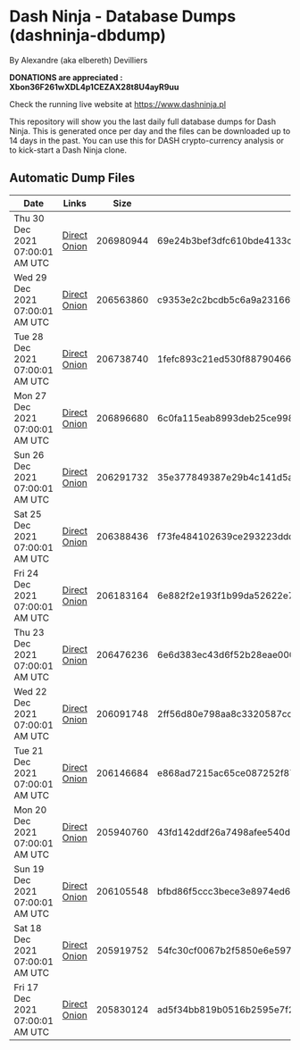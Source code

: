 # Dash Ninja - Database Dumps (dashninja-dbdump)
By Alexandre (aka elbereth) Devilliers

**DONATIONS are appreciated : Xbon36F261wXDL4p1CEZAX28t8U4ayR9uu**

Check the running live website at https://www.dashninja.pl

This repository will show you the last daily full database dumps for Dash Ninja. This is generated once per day and the files can be downloaded up to 14 days in the past.
You can use this for DASH crypto-currency analysis or to kick-start a Dash Ninja clone.


## Automatic Dump Files
| Date | Links | Size | SHA256 |
|--|--|--|--|
| Thu 30 Dec 2021 07:00:01 AM UTC | [Direct](https://oshi.at/edxv) [Onion](http://5ety7tpkim5me6eszuwcje7bmy25pbtrjtue7zkqqgziljwqy3rrikqd.onion/edxv) | 206980944 | 69e24b3bef3dfc610bde4133c9360799f50d9e7113ac8e911f637b20cc779dc3 | 
| Wed 29 Dec 2021 07:00:01 AM UTC | [Direct](https://oshi.at/GCCh) [Onion](http://5ety7tpkim5me6eszuwcje7bmy25pbtrjtue7zkqqgziljwqy3rrikqd.onion/GCCh) | 206563860 | c9353e2c2bcdb5c6a9a23166f48ff4642dd785073c6a33a77d56c4d7a84614bc | 
| Tue 28 Dec 2021 07:00:01 AM UTC | [Direct](https://oshi.at/ZNxD) [Onion](http://5ety7tpkim5me6eszuwcje7bmy25pbtrjtue7zkqqgziljwqy3rrikqd.onion/ZNxD) | 206738740 | 1fefc893c21ed530f8879046645f511c61096aaa84f26e62b7d89a55bfdd1c6a | 
| Mon 27 Dec 2021 07:00:01 AM UTC | [Direct](https://oshi.at/kReY) [Onion](http://5ety7tpkim5me6eszuwcje7bmy25pbtrjtue7zkqqgziljwqy3rrikqd.onion/kReY) | 206896680 | 6c0fa115eab8993deb25ce9988307a83ae3157cb123164639b640da3f5d4c713 | 
| Sun 26 Dec 2021 07:00:01 AM UTC | [Direct](https://oshi.at/ADAX) [Onion](http://5ety7tpkim5me6eszuwcje7bmy25pbtrjtue7zkqqgziljwqy3rrikqd.onion/ADAX) | 206291732 | 35e377849387e29b4c141d5a7094904980f72dbe360ab6fba188cdeea9118e01 | 
| Sat 25 Dec 2021 07:00:01 AM UTC | [Direct](https://oshi.at/Aehz) [Onion](http://5ety7tpkim5me6eszuwcje7bmy25pbtrjtue7zkqqgziljwqy3rrikqd.onion/Aehz) | 206388436 | f73fe484102639ce293223ddd417a5f7854d534dc51a15be006e377588ee9e0b | 
| Fri 24 Dec 2021 07:00:01 AM UTC | [Direct](https://oshi.at/YUvg) [Onion](http://5ety7tpkim5me6eszuwcje7bmy25pbtrjtue7zkqqgziljwqy3rrikqd.onion/YUvg) | 206183164 | 6e882f2e193f1b99da52622e78e31a99dd89af62db557d941f419d2a256acbd3 | 
| Thu 23 Dec 2021 07:00:01 AM UTC | [Direct](https://oshi.at/yejM) [Onion](http://5ety7tpkim5me6eszuwcje7bmy25pbtrjtue7zkqqgziljwqy3rrikqd.onion/yejM) | 206476236 | 6e6d383ec43d6f52b28eae0002a89acd60b02aa8c6c4ab0e1863ee17521f5075 | 
| Wed 22 Dec 2021 07:00:01 AM UTC | [Direct](https://oshi.at/gCwB) [Onion](http://5ety7tpkim5me6eszuwcje7bmy25pbtrjtue7zkqqgziljwqy3rrikqd.onion/gCwB) | 206091748 | 2ff56d80e798aa8c3320587cca54c0c306cf9e3913cd02692a2daa9a4c7f59e4 | 
| Tue 21 Dec 2021 07:00:01 AM UTC | [Direct](https://oshi.at/toVM) [Onion](http://5ety7tpkim5me6eszuwcje7bmy25pbtrjtue7zkqqgziljwqy3rrikqd.onion/toVM) | 206146684 | e868ad7215ac65ce087252f87c72da942003bffeb44efe3aa53e56cf854a46db | 
| Mon 20 Dec 2021 07:00:01 AM UTC | [Direct](https://oshi.at/rdER) [Onion](http://5ety7tpkim5me6eszuwcje7bmy25pbtrjtue7zkqqgziljwqy3rrikqd.onion/rdER) | 205940760 | 43fd142ddf26a7498afee540db05cd7148787baa884783d5bfb1460dc01839c6 | 
| Sun 19 Dec 2021 07:00:01 AM UTC | [Direct](https://oshi.at/MfKL) [Onion](http://5ety7tpkim5me6eszuwcje7bmy25pbtrjtue7zkqqgziljwqy3rrikqd.onion/MfKL) | 206105548 | bfbd86f5ccc3bece3e8974ed6bdd875aff8f5f60cd3280e9386145042dfbf2c2 | 
| Sat 18 Dec 2021 07:00:01 AM UTC | [Direct](https://oshi.at/KJZP) [Onion](http://5ety7tpkim5me6eszuwcje7bmy25pbtrjtue7zkqqgziljwqy3rrikqd.onion/KJZP) | 205919752 | 54fc30cf0067b2f5850e6e5978f0fac02254ce6c6158eabf01fda737c7cfb7f2 | 
| Fri 17 Dec 2021 07:00:01 AM UTC | [Direct](https://oshi.at/LyRk) [Onion](http://5ety7tpkim5me6eszuwcje7bmy25pbtrjtue7zkqqgziljwqy3rrikqd.onion/LyRk) | 205830124 | ad5f34bb819b0516b2595e7f208975a264cd0e7ca802c5fc35cb196e920d1c95 | 
